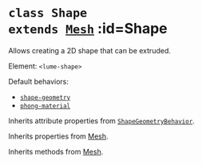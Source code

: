
# <code>class <b>Shape</b> extends [Mesh](Mesh.md)</code> :id=Shape

Allows creating a 2D shape that can be extruded.

Element: `<lume-shape>`

Default behaviors:

- [`shape-geometry`](../behaviors/mesh-behaviors/geometries/ShapeGeometryBehavior.md)
- [`phong-material`](../behaviors/mesh-behaviors/materials/PhongMaterialBehavior.md)

<live-code id="example"></live-code>
<script>
  example.content = shapesExample
</script>

Inherits attribute properties from [`ShapeGeometryBehavior`](../behaviors/geometries/ShapeGeometryBehavior.md).



Inherits properties from [Mesh](Mesh.md).





Inherits methods from [Mesh](Mesh.md).


        